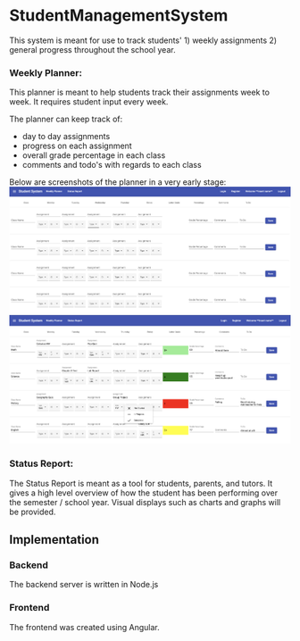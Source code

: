# StudentManagementSystem

This system is meant for use to track students' 1) weekly assignments 2) general progress throughout the school year.

### Weekly Planner:
This planner is meant to help students track their assignments week to week. It requires student input every week.

The planner can keep track of:
- day to day assignments
- progress on each assignment
- overall grade percentage in each class
- comments and todo's with regards to each class

Below are screenshots of the planner in a very early stage:
![Alt text](pictures/earlyPlannerScreenshot.png)
![Alt text](pictures/earlyPlannerScreenshot2.png)


### Status Report:
The Status Report is meant as a tool for students, parents, and tutors. It gives a high level overview of how the student has been performing over the semester / school year. Visual displays such as charts and graphs will be provided.


## Implementation

### Backend
The backend server is written in Node.js

### Frontend
The frontend was created using Angular.
